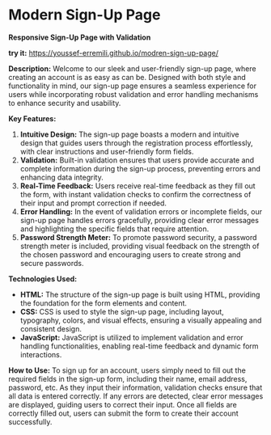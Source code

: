 
# **Modern Sign-Up Page**
**Responsive Sign-Up Page with Validation**

**try it:** https://youssef-erremili.github.io/modren-sign-up-page/ 


**Description:**
Welcome to our sleek and user-friendly sign-up page, where creating an account is as easy as can be. Designed with both style and functionality in mind, our sign-up page ensures a seamless experience for users while incorporating robust validation and error handling mechanisms to enhance security and usability.

**Key Features:**
1. **Intuitive Design:** The sign-up page boasts a modern and intuitive design that guides users through the registration process effortlessly, with clear instructions and user-friendly form fields.
2. **Validation:** Built-in validation ensures that users provide accurate and complete information during the sign-up process, preventing errors and enhancing data integrity.
3. **Real-Time Feedback:** Users receive real-time feedback as they fill out the form, with instant validation checks to confirm the correctness of their input and prompt correction if needed.
4. **Error Handling:** In the event of validation errors or incomplete fields, our sign-up page handles errors gracefully, providing clear error messages and highlighting the specific fields that require attention.
5. **Password Strength Meter:** To promote password security, a password strength meter is included, providing visual feedback on the strength of the chosen password and encouraging users to create strong and secure passwords.

**Technologies Used:**
- **HTML:** The structure of the sign-up page is built using HTML, providing the foundation for the form elements and content.
- **CSS:** CSS is used to style the sign-up page, including layout, typography, colors, and visual effects, ensuring a visually appealing and consistent design.
- **JavaScript:** JavaScript is utilized to implement validation and error handling functionalities, enabling real-time feedback and dynamic form interactions.

**How to Use:**
To sign up for an account, users simply need to fill out the required fields in the sign-up form, including their name, email address, password, etc. As they input their information, validation checks ensure that all data is entered correctly. If any errors are detected, clear error messages are displayed, guiding users to correct their input. Once all fields are correctly filled out, users can submit the form to create their account successfully.
